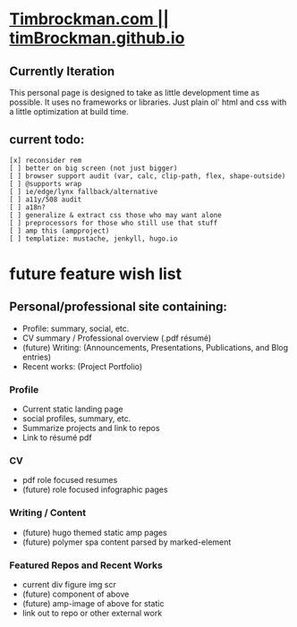 # [Timbrockman.com || timBrockman.github.io](https://timbrockman.com)

## Currently Iteration
  This personal page is designed to take as little development time as possible.
  It uses no frameworks or libraries. Just plain ol' html and css with a little optimization at build time.

## current todo:
    [x] reconsider rem
    [ ] better on big screen (not just bigger)
    [ ] browser support audit (var, calc, clip-path, flex, shape-outside)
    [ ] @supports wrap
    [ ] ie/edge/lynx fallback/alternative
    [ ] a11y/508 audit
    [ ] a18n?
    [ ] generalize & extract css those who may want alone
    [ ] preprocessors for those who still use that stuff
    [ ] amp this (ampproject)
    [ ] templatize: mustache, jenkyll, hugo.io

# future feature wish list

## Personal/professional site containing:
  - Profile: summary, social, etc.
  - CV summary / Professional overview (.pdf résumé)
  - (future) Writing: (Announcements, Presentations, Publications, and Blog entries)
  - Recent works: (Project Portfolio)

### Profile
  - Current static landing page
  - social profiles, summary, etc.
  - Summarize projects and link to repos
  - Link to résumé pdf

### CV
  - pdf role focused resumes
  - (future) role focused infographic pages

### Writing / Content
  - (future) hugo themed static amp pages
  - (future) polymer spa content parsed by marked-element

### Featured Repos and Recent Works
  - current div figure img scr
  - (future) component of above
  - (future) amp-image of above for static
  - link out to repo or other external work
